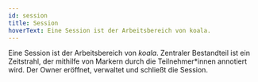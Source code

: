 ```yaml
---
id: session
title: Session
hoverText: Eine Session ist der Arbeitsbereich von koala.
---
```


Eine Session ist der Arbeitsbereich von *koala*. Zentraler Bestandteil ist ein Zeitstrahl, der mithilfe von Markern durch die Teilnehmer*innen annotiert wird. Der Owner eröffnet, verwaltet und schließt die Session.
